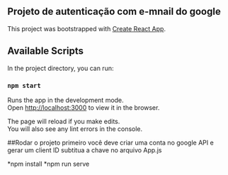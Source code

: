 ## Projeto de autenticação com e-mnail do google



This project was bootstrapped with [Create React App](https://github.com/facebook/create-react-app).

## Available Scripts

In the project directory, you can run:

### `npm start`

Runs the app in the development mode.<br />
Open [http://localhost:3000](http://localhost:3000) to view it in the browser.

The page will reload if you make edits.<br />
You will also see any lint errors in the console.

##Rodar o projeto
primeiro você deve criar uma conta no google API e gerar um client ID
subtitua a chave no arquivo App.js

*npm install
*npm run serve
